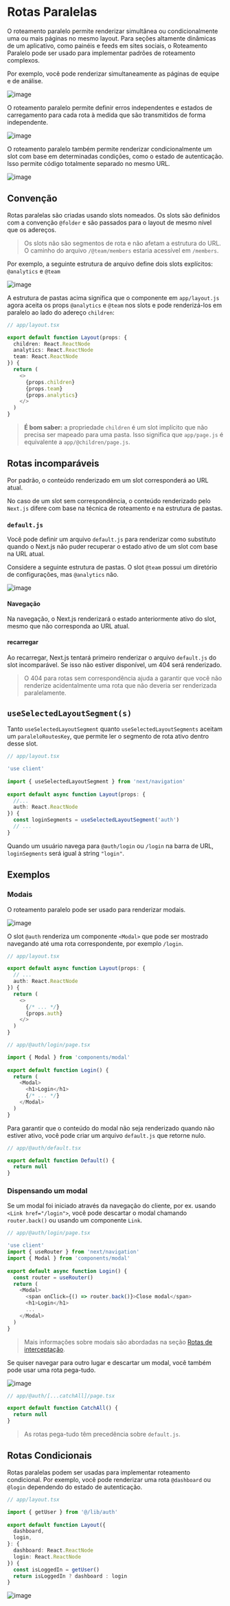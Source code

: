 # Rotas Paralelas
O roteamento paralelo permite renderizar simultânea ou condicionalmente uma ou mais páginas no mesmo layout. Para seções altamente dinâmicas de um aplicativo, como painéis e feeds em sites sociais, o Roteamento Paralelo pode ser usado para implementar padrões de roteamento complexos.

Por exemplo, você pode renderizar simultaneamente as páginas de equipe e de análise.

![image](https://github.com/tavaresgerson/nextjsdocbr/assets/22455192/e1530565-eff1-4a02-b834-d23c29b409a0)

O roteamento paralelo permite definir erros independentes e estados de carregamento para cada rota à medida que são transmitidos de forma independente.

![image](https://github.com/tavaresgerson/nextjsdocbr/assets/22455192/fd6dee83-952a-4b5e-9a92-0556b8b80a5e)

O roteamento paralelo também permite renderizar condicionalmente um slot com base em determinadas condições, como o estado de autenticação. Isso permite código totalmente separado no mesmo URL.

![image](https://github.com/tavaresgerson/nextjsdocbr/assets/22455192/c928ecc5-6153-4de8-85f6-a03bf57706d6)

## Convenção
Rotas paralelas são criadas usando slots nomeados. Os slots são definidos com a convenção `@folder` e são passados para o layout de mesmo nível que os adereços.

> Os slots não são segmentos de rota e não afetam a estrutura do URL. O caminho do arquivo `/@team/members` estaria acessível em `/members`.

Por exemplo, a seguinte estrutura de arquivo define dois slots explícitos: `@analytics` e `@team`

![image](https://github.com/tavaresgerson/nextjsdocbr/assets/22455192/0f992fc0-023b-43da-b10d-def8faa06c03)

A estrutura de pastas acima significa que o componente em `app/layout.js` agora aceita os props `@analytics` e `@team` nos slots e pode renderizá-los em paralelo ao lado do adereço `children`:

```ts
// app/layout.tsx

export default function Layout(props: {
  children: React.ReactNode
  analytics: React.ReactNode
  team: React.ReactNode
}) {
  return (
    <>
      {props.children}
      {props.team}
      {props.analytics}
    </>
  )
}
```

> **É bom saber:** a propriedade `children` é um slot implícito que não precisa ser mapeado para uma pasta. Isso significa que `app/page.js` é equivalente a `app/@children/page.js`.

## Rotas incomparáveis
Por padrão, o conteúdo renderizado em um slot corresponderá ao URL atual.

No caso de um slot sem correspondência, o conteúdo renderizado pelo `Next.js` difere com base na técnica de roteamento e na estrutura de pastas.

### `default.js`
Você pode definir um arquivo `default.js` para renderizar como substituto quando o Next.js não puder recuperar o estado ativo de um slot com base na URL atual.

Considere a seguinte estrutura de pastas. O slot `@team` possui um diretório de configurações, mas `@analytics` não.

![image](https://github.com/tavaresgerson/nextjsdocbr/assets/22455192/1502eae9-2fc3-4973-88e3-8f20b8808cb3)

#### Navegação
Na navegação, o Next.js renderizará o estado anteriormente ativo do slot, mesmo que não corresponda ao URL atual.

#### recarregar
Ao recarregar, Next.js tentará primeiro renderizar o arquivo `default.js` do slot incomparável. Se isso não estiver disponível, um 404 será renderizado.

> O 404 para rotas sem correspondência ajuda a garantir que você não renderize acidentalmente uma rota que não deveria ser renderizada paralelamente.

## `useSelectedLayoutSegment(s)`
Tanto `useSelectedLayoutSegment` quanto `useSelectedLayoutSegments` aceitam um `paraleloRoutesKey`, que permite ler o segmento de rota ativo dentro desse slot.

```ts
// app/layout.tsx

'use client'
 
import { useSelectedLayoutSegment } from 'next/navigation'
 
export default async function Layout(props: {
  //...
  auth: React.ReactNode
}) {
  const loginSegments = useSelectedLayoutSegment('auth')
  // ...
}
```

Quando um usuário navega para `@auth/login` ou `/login` na barra de URL, `loginSegments` será igual à string `"login"`.

## Exemplos

### Modais
O roteamento paralelo pode ser usado para renderizar modais.

![image](https://github.com/tavaresgerson/nextjsdocbr/assets/22455192/5c8f4299-c935-4dc5-8862-b4d63188a68c)

O slot `@auth` renderiza um componente `<Modal>` que pode ser mostrado navegando até uma rota correspondente, por exemplo `/login`.

```ts
// app/layout.tsx

export default async function Layout(props: {
  // ...
  auth: React.ReactNode
}) {
  return (
    <>
      {/* ... */}
      {props.auth}
    </>
  )
}
```

```ts
// app/@auth/login/page.tsx

import { Modal } from 'components/modal'
 
export default function Login() {
  return (
    <Modal>
      <h1>Login</h1>
      {/* ... */}
    </Modal>
  )
}
```

Para garantir que o conteúdo do modal não seja renderizado quando não estiver ativo, você pode criar um arquivo `default.js` que retorne nulo.

```ts
// app/@auth/default.tsx

export default function Default() {
  return null
}
```

### Dispensando um modal
Se um modal foi iniciado através da navegação do cliente, por ex. usando `<Link href="/login">`, você pode descartar o modal chamando `router.back()` ou usando um componente `Link`.

```ts
// app/@auth/login/page.tsx

'use client'
import { useRouter } from 'next/navigation'
import { Modal } from 'components/modal'
 
export default async function Login() {
  const router = useRouter()
  return (
    <Modal>
      <span onClick={() => router.back()}>Close modal</span>
      <h1>Login</h1>
      ...
    </Modal>
  )
}
```

> Mais informações sobre modais são abordadas na seção [Rotas de interceptação](/docs/app/building-your-application/routing/intercepting-routes.md).

Se quiser navegar para outro lugar e descartar um modal, você também pode usar uma rota pega-tudo.

![image](https://github.com/tavaresgerson/nextjsdocbr/assets/22455192/72c87fe0-a093-4184-9e14-4e124eec9b11)

```ts
// app/@auth/[...catchAll]/page.tsx

export default function CatchAll() {
  return null
}
```

> As rotas pega-tudo têm precedência sobre `default.js`.

## Rotas Condicionais
Rotas paralelas podem ser usadas para implementar roteamento condicional. Por exemplo, você pode renderizar uma rota `@dashboard` ou `@login` dependendo do estado de autenticação.

```ts
// app/layout.tsx

import { getUser } from '@/lib/auth'
 
export default function Layout({
  dashboard,
  login,
}: {
  dashboard: React.ReactNode
  login: React.ReactNode
}) {
  const isLoggedIn = getUser()
  return isLoggedIn ? dashboard : login
}
```

![image](https://github.com/tavaresgerson/nextjsdocbr/assets/22455192/3abfa73b-e3a4-456d-b37d-b9c48195562d)
